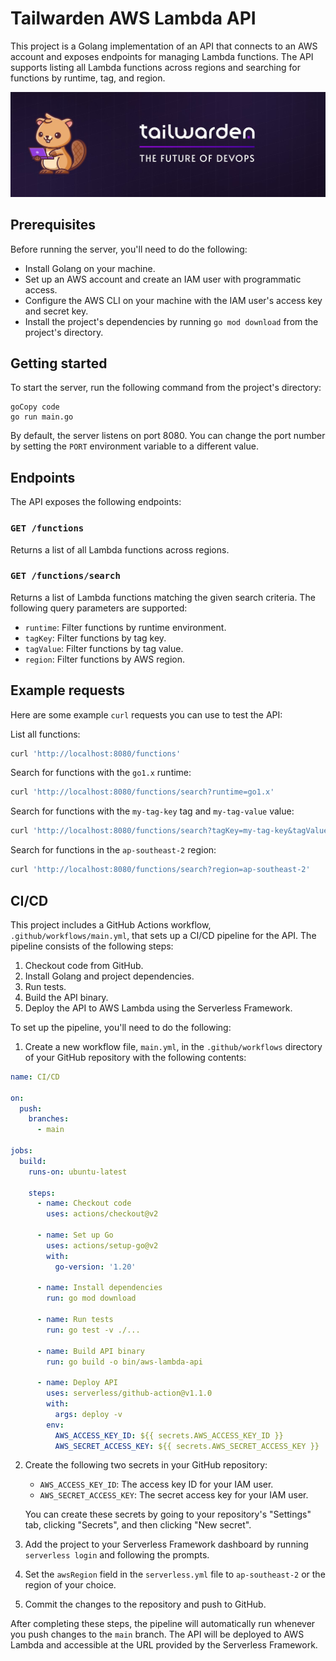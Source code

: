 # Tailwarden AWS Lambda API

This project is a Golang implementation of an API that connects to an AWS account and exposes endpoints for managing Lambda functions. The API supports listing all Lambda functions across regions and searching for functions by runtime, tag, and region.

![Tailwarden](updated-challenge/banner.jpg)

## Prerequisites

Before running the server, you'll need to do the following:

* Install Golang on your machine.
* Set up an AWS account and create an IAM user with programmatic access.
* Configure the AWS CLI on your machine with the IAM user's access key and secret key.
* Install the project's dependencies by running `go mod download` from the project's directory.

## Getting started

To start the server, run the following command from the project's directory:

```
goCopy code
go run main.go
```

By default, the server listens on port 8080. You can change the port number by setting the `PORT` environment variable to a different value.

## Endpoints

The API exposes the following endpoints:

### `GET /functions`

Returns a list of all Lambda functions across regions.

### `GET /functions/search`

Returns a list of Lambda functions matching the given search criteria. The following query parameters are supported:

* `runtime`: Filter functions by runtime environment.
* `tagKey`: Filter functions by tag key.
* `tagValue`: Filter functions by tag value.
* `region`: Filter functions by AWS region.

## Example requests

Here are some example `curl` requests you can use to test the API:

List all functions:

```bash
curl 'http://localhost:8080/functions'
```

Search for functions with the `go1.x` runtime:

```bash
curl 'http://localhost:8080/functions/search?runtime=go1.x'
```

Search for functions with the `my-tag-key` tag and `my-tag-value` value:

```bash
curl 'http://localhost:8080/functions/search?tagKey=my-tag-key&tagValue=my-tag-value'
```

Search for functions in the `ap-southeast-2` region:

```bash
curl 'http://localhost:8080/functions/search?region=ap-southeast-2'
```

## CI/CD

This project includes a GitHub Actions workflow, `.github/workflows/main.yml`, that sets up a CI/CD pipeline for the API. The pipeline consists of the following steps:

1. Checkout code from GitHub.
2. Install Golang and project dependencies.
3. Run tests.
4. Build the API binary.
5. Deploy the API to AWS Lambda using the Serverless Framework.

To set up the pipeline, you'll need to do the following:

1. Create a new workflow file, `main.yml`, in the `.github/workflows` directory of your GitHub repository with the following contents:

```yaml
name: CI/CD

on:
  push:
    branches:
      - main

jobs:
  build:
    runs-on: ubuntu-latest

    steps:
      - name: Checkout code
        uses: actions/checkout@v2

      - name: Set up Go
        uses: actions/setup-go@v2
        with:
          go-version: '1.20'

      - name: Install dependencies
        run: go mod download

      - name: Run tests
        run: go test -v ./...

      - name: Build API binary
        run: go build -o bin/aws-lambda-api

      - name: Deploy API
        uses: serverless/github-action@v1.1.0
        with:
          args: deploy -v
        env:
          AWS_ACCESS_KEY_ID: ${{ secrets.AWS_ACCESS_KEY_ID }}
          AWS_SECRET_ACCESS_KEY: ${{ secrets.AWS_SECRET_ACCESS_KEY }}
```

2. Create the following two secrets in your GitHub repository:

   * `AWS_ACCESS_KEY_ID`: The access key ID for your IAM user.
   * `AWS_SECRET_ACCESS_KEY`: The secret access key for your IAM user.

   You can create these secrets by going to your repository's "Settings" tab, clicking "Secrets", and then clicking "New secret".

3. Add the project to your Serverless Framework dashboard by running `serverless login` and following the prompts.

4. Set the `awsRegion` field in the `serverless.yml` file to `ap-southeast-2` or the region of your choice.

5. Commit the changes to the repository and push to GitHub.

After completing these steps, the pipeline will automatically run whenever you push changes to the `main` branch. The API will be deployed to AWS Lambda and accessible at the URL provided by the Serverless Framework.
